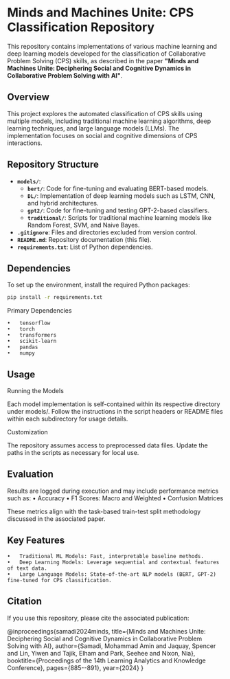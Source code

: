 # Minds and Machines Unite: CPS Classification Repository

This repository contains implementations of various machine learning and deep learning models developed for the classification of Collaborative Problem Solving (CPS) skills, as described in the paper **"Minds and Machines Unite: Deciphering Social and Cognitive Dynamics in Collaborative Problem Solving with AI"**.

## Overview

This project explores the automated classification of CPS skills using multiple models, including traditional machine learning algorithms, deep learning techniques, and large language models (LLMs). The implementation focuses on social and cognitive dimensions of CPS interactions.

## Repository Structure

- **`models/`**:
  - **`bert/`**: Code for fine-tuning and evaluating BERT-based models.
  - **`DL/`**: Implementation of deep learning models such as LSTM, CNN, and hybrid architectures.
  - **`gpt2/`**: Code for fine-tuning and testing GPT-2-based classifiers.
  - **`traditional/`**: Scripts for traditional machine learning models like Random Forest, SVM, and Naive Bayes.
- **`.gitignore`**: Files and directories excluded from version control.
- **`README.md`**: Repository documentation (this file).
- **`requirements.txt`**: List of Python dependencies.

## Dependencies

To set up the environment, install the required Python packages:

```bash
pip install -r requirements.txt
```

Primary Dependencies

	•	tensorflow
	•	torch
	•	transformers
	•	scikit-learn
	•	pandas
	•	numpy

## Usage

Running the Models

Each model implementation is self-contained within its respective directory under models/. Follow the instructions in the script headers or README files within each subdirectory for usage details.

Customization

The repository assumes access to preprocessed data files. Update the paths in the scripts as necessary for local use.

## Evaluation

Results are logged during execution and may include performance metrics such as:
	•	Accuracy
	•	F1 Scores: Macro and Weighted
	•	Confusion Matrices

These metrics align with the task-based train-test split methodology discussed in the associated paper.

## Key Features

	•	Traditional ML Models: Fast, interpretable baseline methods.
	•	Deep Learning Models: Leverage sequential and contextual features of text data.
	•	Large Language Models: State-of-the-art NLP models (BERT, GPT-2) fine-tuned for CPS classification.

## Citation

If you use this repository, please cite the associated publication:

@inproceedings{samadi2024minds,
  title={Minds and Machines Unite: Deciphering Social and Cognitive Dynamics in Collaborative Problem Solving with AI},
  author={Samadi, Mohammad Amin and Jaquay, Spencer and Lin, Yiwen and Tajik, Elham and Park, Seehee and Nixon, Nia},
  booktitle={Proceedings of the 14th Learning Analytics and Knowledge Conference},
  pages={885--891},
  year={2024}
}
